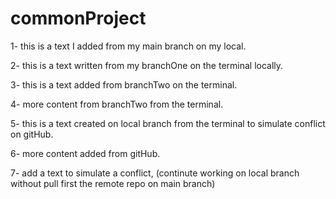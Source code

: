# commonProject

1-  this is a text I added from my main branch on my local.

2-  this is a text written from my branchOne on the terminal locally.

3-  this is a text added from branchTwo on the terminal.

4-  more content from branchTwo from the terminal.

5-  this is a text created on local branch from the terminal to simulate conflict on gitHub.

6-  more content added from gitHub.

7-  add a text to simulate a conflict, (continute working on local branch without pull first the remote repo on main branch)

